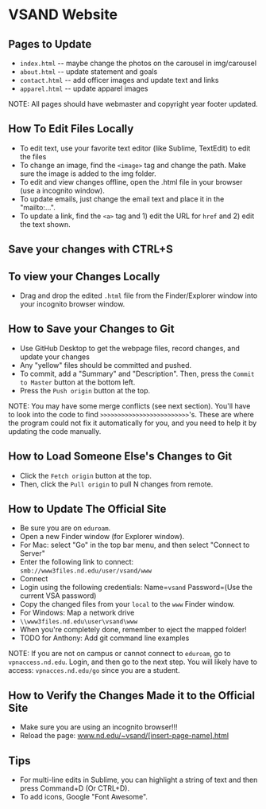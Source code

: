 # VSAND Website

## Pages to Update

* `index.html` -- maybe change the photos on the carousel in img/carousel
* `about.html` -- update statement and goals
* `contact.html` -- add officer images and update text and links
* `apparel.html` -- update apparel images

NOTE: All pages should have webmaster and copyright year footer updated.

## How To Edit Files Locally

* To edit text, use your favorite text editor (like Sublime, TextEdit) to edit the files
* To change an image, find the `<image>` tag and change the path. Make sure the image is added to the img folder.
* To edit and view changes offline, open the .html file in your browser (use a incognito window).
* To update emails, just change the email text and place it in the "mailto:...".
* To update a link, find the `<a>` tag and 1) edit the URL for `href` and 2) edit the text shown.

## Save your changes with CTRL+S

## To view your Changes Locally

* Drag and drop the edited `.html` file from the Finder/Explorer window into your incognito browser window.

## How to Save your Changes to Git

* Use GitHub Desktop to get the webpage files, record changes, and update your changes
* Any "yellow" files should be committed and pushed.
* To commit, add a "Summary" and "Description". Then, press the `Commit to Master` button at the bottom left.
* Press the `Push origin` button at the top.

NOTE: You may have some merge conflicts (see next section). You'll have to look into the code to find `>>>>>>>>>>>>>>>>>>>>>>>>>`'s. These are where the program could not fix it automatically for you, and you need to help it by updating the code manually.

## How to Load Someone Else's Changes to Git

* Click the `Fetch origin` button at the top.
* Then, click the `Pull origin` to pull N changes from remote.

## How to Update The Official Site

* Be sure you are on `eduroam`.
* Open a new Finder window (for Explorer window).
* For Mac: select "Go" in the top bar menu, and then select "Connect to Server"
* Enter the following link to connect: `smb://www3files.nd.edu/user/vsand/www`
* Connect
* Login using the following credentials: Name=`vsand` Password=(Use the current VSA password)
* Copy the changed files from your `local` to the `www` Finder window.
* For Windows: Map a network drive
* `\\www3files.nd.edu\user\vsand\www`
* When you're completely done, remember to eject the mapped folder!
* TODO for Anthony: Add git command line examples

NOTE: If you are not on campus or cannot connect to `eduroam`, go to `vpnaccess.nd.edu`. Login, and then go to the next step. You will likely have to access: `vpnacces.nd.edu/go` since you are a student.

## How to Verify the Changes Made it to the Official Site

* Make sure you are using an incognito browser!!!
* Reload the page: www.nd.edu/~vsand/[insert-page-name].html

## Tips

* For multi-line edits in Sublime, you can highlight a string of text and then press Command+D (Or CTRL+D).
* To add icons, Google "Font Awesome".
